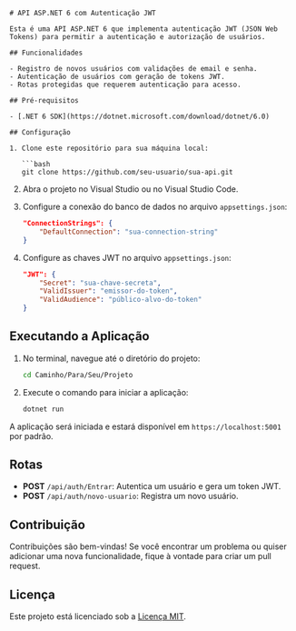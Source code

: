 ```
# API ASP.NET 6 com Autenticação JWT

Esta é uma API ASP.NET 6 que implementa autenticação JWT (JSON Web Tokens) para permitir a autenticação e autorização de usuários.

## Funcionalidades

- Registro de novos usuários com validações de email e senha.
- Autenticação de usuários com geração de tokens JWT.
- Rotas protegidas que requerem autenticação para acesso.

## Pré-requisitos

- [.NET 6 SDK](https://dotnet.microsoft.com/download/dotnet/6.0)

## Configuração

1. Clone este repositório para sua máquina local:

   ```bash
   git clone https://github.com/seu-usuario/sua-api.git
   ```

2. Abra o projeto no Visual Studio ou no Visual Studio Code.

3. Configure a conexão do banco de dados no arquivo `appsettings.json`:

   ```json
   "ConnectionStrings": {
       "DefaultConnection": "sua-connection-string"
   }
   ```

4. Configure as chaves JWT no arquivo `appsettings.json`:

   ```json
   "JWT": {
       "Secret": "sua-chave-secreta",
       "ValidIssuer": "emissor-do-token",
       "ValidAudience": "público-alvo-do-token"
   }
   ```

## Executando a Aplicação

1. No terminal, navegue até o diretório do projeto:

   ```bash
   cd Caminho/Para/Seu/Projeto
   ```

2. Execute o comando para iniciar a aplicação:

   ```bash
   dotnet run
   ```

A aplicação será iniciada e estará disponível em `https://localhost:5001` por padrão.

## Rotas

- **POST** `/api/auth/Entrar`: Autentica um usuário e gera um token JWT.
- **POST** `/api/auth/novo-usuario`: Registra um novo usuário.

## Contribuição

Contribuições são bem-vindas! Se você encontrar um problema ou quiser adicionar uma nova funcionalidade, fique à vontade para criar um pull request.

## Licença

Este projeto está licenciado sob a [Licença MIT](LICENSE).
```
```


